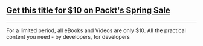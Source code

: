 ## [Get this title for $10 on Packt's Spring Sale](https://www.packt.com/V17430?utm_source=github&utm_medium=packt-github-repo&utm_campaign=spring_10_dollar_2022)
-----
For a limited period, all eBooks and Videos are only $10. All the practical content you need \- by developers, for developers

